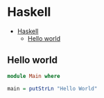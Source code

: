 # Haskell

<!--ts-->
* [Haskell](hasekll.md#haskell)
   * [Hello world](hasekll.md#hello-world)

<!-- Added by: runner, at: Tue Aug  3 12:34:27 UTC 2021 -->

<!--te-->

## Hello world
```haskell
module Main where

main = putStrLn "Hello World"
```
